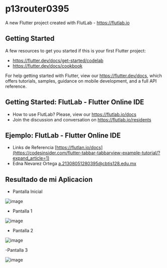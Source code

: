 # p13router0395

A new Flutter project created with FlutLab - https://flutlab.io

## Getting Started

A few resources to get you started if this is your first Flutter project:

- https://flutter.dev/docs/get-started/codelab
- https://flutter.dev/docs/cookbook

For help getting started with Flutter, view our
https://flutter.dev/docs, which offers tutorials,
samples, guidance on mobile development, and a full API reference.

## Getting Started: FlutLab - Flutter Online IDE

- How to use FlutLab? Please, view our https://flutlab.io/docs
- Join the discussion and conversation on https://flutlab.io/residents

## Ejemplo: FlutLab - Flutter Online IDE

- Links de Referencia [https://flutlan.io/docs](https://codesinsider.com/flutter-tabbar-tabbarview-example-tutorial/?expand_article=1)
- Edna Nevarez Ortega a.21308051280395@cbtis128.edu.mx

## Resultado de mi Aplicacion

- Pantalla Inicial

![image](https://github.com/NevarezOrtegaEdna/p15-RutasV2-0395/assets/143743281/d6fad910-07ed-41b5-aded-3dbc10dc2532)

- Pantalla 1

![image](https://github.com/NevarezOrtegaEdna/p15-RutasV2-0395/assets/143743281/ca51db3e-f8ab-45d2-889c-e5992125558c)

- Pantalla 2
  
![image](https://github.com/NevarezOrtegaEdna/p15-RutasV2-0395/assets/143743281/ffc5b961-7d91-4837-bb0c-15d46b11c8b3)

-Pantalla 3

![image](https://github.com/NevarezOrtegaEdna/p15-RutasV2-0395/assets/143743281/3494353f-a87a-4f08-a124-8180c3c81f29)
